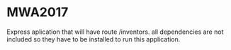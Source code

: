 # MWA2017
Express aplication that will have route /inventors. 
all dependencies are not included so they have to be installed to run this application. 
